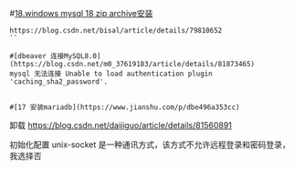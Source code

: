 #[18.windows mysql 18 zip archive安装](https://blog.csdn.net/beyond_yanbo/article/details/82457450)
```
https://blog.csdn.net/bisal/article/details/79810652
``

#[dbeaver 连接MySQL8.0](https://blog.csdn.net/m0_37619183/article/details/81873465)
mysql 无法连接 Unable to load authentication plugin 'caching_sha2_password'.


#[17 安装mariadb](https://www.jianshu.com/p/dbe496a353cc)
```
卸载
https://blog.csdn.net/daijiguo/article/details/81560891

初始化配置
unix-socket 是一种通讯方式，该方式不允许远程登录和密码登录，我选择否
```